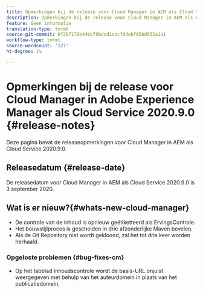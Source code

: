 ```yaml
---
title: Opmerkingen bij de release voor Cloud Manager in AEM als Cloud Service Release 2020.9.0
description: Opmerkingen bij de release voor Cloud Manager in AEM als Cloud Service Release 2020.9.0
feature: Geen informatie
translation-type: tm+mt
source-git-commit: 0f2b7176b44bb79bdcd1cecf6debf05bd652a1a1
workflow-type: tm+mt
source-wordcount: '127'
ht-degree: 1%

---
```



# Opmerkingen bij de release voor Cloud Manager in Adobe Experience Manager als Cloud Service 2020.9.0 {#release-notes}

Deze pagina bevat de releaseopmerkingen voor Cloud Manager in AEM als Cloud Service 2020.9.0.

## Releasedatum {#release-date}

De releasedatum voor Cloud Manager in AEM als Cloud Service 2020.9.0 is 3 september 2020.

## Wat is er nieuw?{#whats-new-cloud-manager}

* De controle van de inhoud is opnieuw geëtiketteerd als ErvingsControle.
* Het bouwstijlproces is gescheiden in drie afzonderlijke Maven bevelen.
* Als de Git Repository niet wordt gekloond, zal het tot drie keer worden herhaald.

### Opgeloste problemen {#bug-fixes-cm}

* Op het tabblad Inhoudscontrole wordt de basis-URL onjuist weergegeven met behulp van het auteurdomein in plaats van het publicatiedomein.